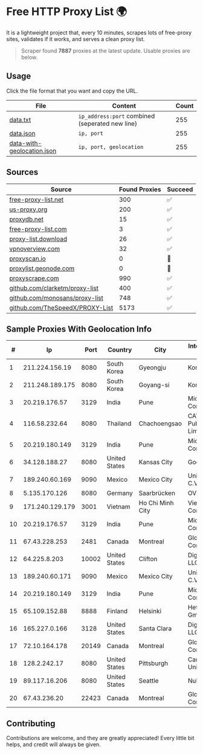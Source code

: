 
# Free HTTP Proxy List 🌍

It is a lightweight project that, every 10 minutes, scrapes lots of free-proxy sites, validates if it works, and serves a clean proxy list.


> Scraper found **7887** proxies at the latest update. Usable proxies are below.

## Usage

Click the file format that you want and copy the URL.


|File|Content|Count|
|----|-------|-----|
|[data.txt](https://raw.githubusercontent.com/themiralay/Proxy-List-World/master/data.txt)|`ip_address:port` combined (seperated new line)|255|
|[data.json](https://raw.githubusercontent.com/themiralay/Proxy-List-World/master/data.json)|`ip, port`|255|
|[data-with-geolocation.json](https://raw.githubusercontent.com/themiralay/Proxy-List-World/master/data-with-geolocation.json)|`ip, port, geolocation`|255|

## Sources

|Source|Found Proxies|Succeed|
|------|-------------|-------|
|[free-proxy-list.net](https://free-proxy-list.net)|300|✅|
|[us-proxy.org](https://www.us-proxy.org)|200|✅|
|[proxydb.net](http://proxydb.net)|15|✅|
|[free-proxy-list.com](https://free-proxy-list.com/?page=&port=&type%5B%5D=http&type%5B%5D=https&up_time=0&search=Search)|3|✅|
|[proxy-list.download](https://www.proxy-list.download/HTTP)|26|✅|
|[vpnoverview.com](https://vpnoverview.com/privacy/anonymous-browsing/free-proxy-servers)|32|✅|
|[proxyscan.io](https://www.proxyscan.io)|0|🚫|
|[proxylist.geonode.com](https://proxylist.geonode.com/api/proxy-list?limit=300&page=1&sort_by=lastChecked&sort_type=desc&protocols=http,https)|0|🚫|
|[proxyscrape.com](https://api.proxyscrape.com/v2/?request=displayproxies&protocol=http&timeout=10000&country=all&ssl=all&anonymity=all)|990|✅|
|[github.com/clarketm/proxy-list](https://raw.githubusercontent.com/clarketm/proxy-list/master/proxy-list-raw.txt)|400|✅|
|[github.com/monosans/proxy-list](https://raw.githubusercontent.com/monosans/proxy-list/main/proxies/http.txt)|748|✅|
|[github.com/TheSpeedX/PROXY-List](https://raw.githubusercontent.com/TheSpeedX/PROXY-List/master/http.txt)|5173|✅|


## Sample Proxies With Geolocation Info

|#|Ip|Port|Country|City|Internet Service Provider|
|-|--|----|-------|----|-------------------------|
|1|211.224.156.19|8080|South Korea|Gyeongju|Korea Telecom|
|2|211.248.189.175|8080|South Korea|Goyang-si|Korea Telecom|
|3|20.219.176.57|3129|India|Pune|Microsoft Corporation|
|4|116.58.232.64|8080|Thailand|Chachoengsao|CAT Telecom Public Company Limited|
|5|20.219.180.149|3129|India|Pune|Microsoft Corporation|
|6|34.128.188.27|8080|United States|Kansas City|Google LLC|
|7|189.240.60.169|9090|Mexico|Mexico City|Uninet S.A. de C.V.|
|8|5.135.170.126|8080|Germany|Saarbrücken|OVH SAS|
|9|171.240.129.179|3001|Vietnam|Ho Chi Minh City|Viettel Corporation|
|10|20.219.176.57|3129|India|Pune|Microsoft Corporation|
|11|67.43.228.253|2481|Canada|Montreal|GloboTech Communications|
|12|64.225.8.203|10002|United States|Clifton|DigitalOcean, LLC|
|13|189.240.60.171|9090|Mexico|Mexico City|Uninet S.A. de C.V.|
|14|20.219.180.149|3129|India|Pune|Microsoft Corporation|
|15|65.109.152.88|8888|Finland|Helsinki|Hetzner Online GmbH|
|16|165.227.0.166|3128|United States|Santa Clara|DigitalOcean, LLC|
|17|72.10.164.178|20149|Canada|Montreal|GloboTech Communications|
|18|128.2.242.17|8080|United States|Pittsburgh|Carnegie Mellon University|
|19|89.117.16.206|8080|United States|Seattle|Nubes, LLC|
|20|67.43.236.20|22423|Canada|Montreal|GloboTech Communications|



## Contributing

Contributions are welcome, and they are greatly appreciated! Every
little bit helps, and credit will always be given.

